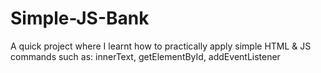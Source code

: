 # Simple-JS-Bank
A quick project where I learnt how to practically apply simple HTML &amp; JS commands such as: innerText, getElementById, addEventListener
